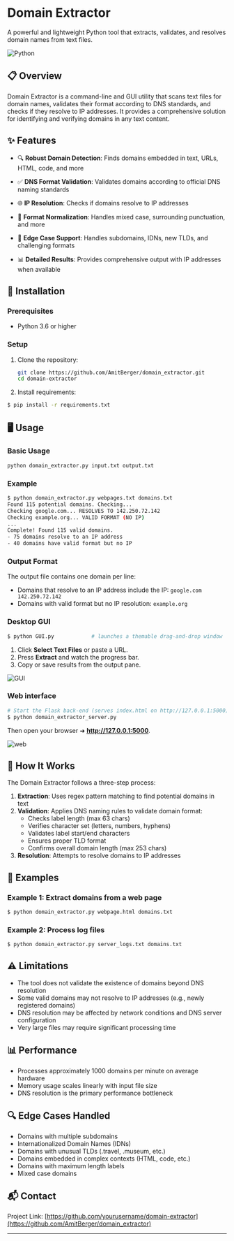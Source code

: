 # Domain Extractor

A powerful and lightweight Python tool that extracts, validates, and resolves domain names from text files.

![Python](https://img.shields.io/badge/Python-3.6%2B-brightgreen)

## 📋 Overview

Domain Extractor is a command-line and GUI utility that scans text files for domain names, validates their format according to DNS standards, and checks if they resolve to IP addresses. It provides a comprehensive solution for identifying and verifying domains in any text content.

## ✨ Features

- 🔍 **Robust Domain Detection**: Finds domains embedded in text, URLs, HTML, code, and more
- ✅ **DNS Format Validation**: Validates domains according to official DNS naming standards
- 🌐 **IP Resolution**: Checks if domains resolve to IP addresses

- 🔄 **Format Normalization**: Handles mixed case, surrounding punctuation, and more
- 🧪 **Edge Case Support**: Handles subdomains, IDNs, new TLDs, and challenging formats
- 📊 **Detailed Results**: Provides comprehensive output with IP addresses when available

## 🚀 Installation

### Prerequisites

- Python 3.6 or higher

### Setup

1. Clone the repository:
   ```bash
   git clone https://github.com/AmitBerger/domain_extractor.git
   cd domain-extractor
   ```

2. Install requirements:
```bash
$ pip install -r requirements.txt
```

## 🖥️ Usage

### Basic Usage

```bash
python domain_extractor.py input.txt output.txt
```

### Example

```bash
$ python domain_extractor.py webpages.txt domains.txt
Found 115 potential domains. Checking...
Checking google.com... RESOLVES TO 142.250.72.142
Checking example.org... VALID FORMAT (NO IP)
...
Complete! Found 115 valid domains.
- 75 domains resolve to an IP address
- 40 domains have valid format but no IP
```

### Output Format

The output file contains one domain per line:
- Domains that resolve to an IP address include the IP: `google.com 142.250.72.142`
- Domains with valid format but no IP resolution: `example.org`

### Desktop GUI <a id="desktop-gui"></a>
```bash
$ python GUI.py            # launches a themable drag‑and‑drop window
```

1. Click **Select Text Files** or paste a URL.  
2. Press **Extract** and watch the progress bar.  
3. Copy or save results from the output pane.

![GUI](https://github.com/user-attachments/assets/b4b0f906-b0f0-4c3c-a06d-24ee16189a0d)

### Web interface <a id="web-interface"></a>
```bash
# Start the Flask back‑end (serves index.html on http://127.0.0.1:5000)
$ python domain_extractor_server.py
```
Then open your browser ➜ **http://127.0.0.1:5000**.

![web](https://github.com/user-attachments/assets/a2a536e3-038e-4b22-8c49-1c1a6d75efe0)


## 🔧 How It Works

The Domain Extractor follows a three-step process:

1. **Extraction**: Uses regex pattern matching to find potential domains in text
2. **Validation**: Applies DNS naming rules to validate domain format:
   - Checks label length (max 63 chars)
   - Verifies character set (letters, numbers, hyphens)
   - Validates label start/end characters
   - Ensures proper TLD format
   - Confirms overall domain length (max 253 chars)
3. **Resolution**: Attempts to resolve domains to IP addresses

## 🌟 Examples

### Example 1: Extract domains from a web page

```bash
$ python domain_extractor.py webpage.html domains.txt
```

### Example 2: Process log files

```bash
$ python domain_extractor.py server_logs.txt domains.txt
```


## ⚠️ Limitations

- The tool does not validate the existence of domains beyond DNS resolution
- Some valid domains may not resolve to IP addresses (e.g., newly registered domains)
- DNS resolution may be affected by network conditions and DNS server configuration
- Very large files may require significant processing time

## 📊 Performance

- Processes approximately 1000 domains per minute on average hardware
- Memory usage scales linearly with input file size
- DNS resolution is the primary performance bottleneck

## 🔍 Edge Cases Handled

- Domains with multiple subdomains
- Internationalized Domain Names (IDNs)
- Domains with unusual TLDs (.travel, .museum, etc.)
- Domains embedded in complex contexts (HTML, code, etc.)
- Domains with maximum length labels
- Mixed case domains


## 📬 Contact

Project Link: [https://github.com/yourusername/domain-extractor](https://github.com/AmitBerger/domain_extractor)


---
